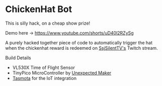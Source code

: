 # ChickenHat Bot

This is silly hack, on a cheap show prize!

Demo here -> https://www.youtube.com/shorts/uD40l2RZySg

A purely hacked together piece of code to automatically trigger the hat when the chickenhat reward is redeemed on [SsjSilentTV's](https://www.twitch.tv/ssjsilenttv) Twitch stream.

Build Details
- VL530X Time of Flight Sensor
- TinyPico MicroController by [Unexpected Maker](https://unexpectedmaker.com/)
- [Tasmota](https://github.com/arendst/Tasmota) for the IoT integration
